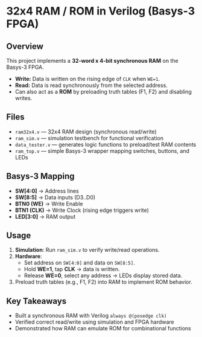 # 32x4 RAM / ROM in Verilog (Basys-3 FPGA)

## Overview
This project implements a **32-word x 4-bit synchronous RAM** on the Basys-3 FPGA.  
- **Write:** Data is written on the rising edge of `CLK` when `WE=1`.  
- **Read:** Data is read synchronously from the selected address.  
- Can also act as a **ROM** by preloading truth tables (F1, F2) and disabling writes.  

## Files
- `ram32x4.v` — 32x4 RAM design (synchronous read/write)  
- `ram_sim.v` — simulation testbench for functional verification  
- `data_tester.v` — generates logic functions to preload/test RAM contents  
- `ram_top.v` — simple Basys-3 wrapper mapping switches, buttons, and LEDs  

## Basys-3 Mapping
- **SW[4:0]** → Address lines  
- **SW[8:5]** → Data inputs (D3..D0)  
- **BTN0 (WE)** → Write Enable  
- **BTN1 (CLK)** → Write Clock (rising edge triggers write)  
- **LED[3:0]** → RAM output  

## Usage
1. **Simulation**: Run `ram_sim.v` to verify write/read operations.  
2. **Hardware**:  
   - Set address on `SW[4:0]` and data on `SW[8:5]`.  
   - Hold **WE=1**, tap **CLK** → data is written.  
   - Release **WE=0**, select any address → LEDs display stored data.  
3. Preload truth tables (e.g., F1, F2) into RAM to implement ROM behavior.  

## Key Takeaways
- Built a synchronous RAM with Verilog `always @(posedge clk)`  
- Verified correct read/write using simulation and FPGA hardware  
- Demonstrated how RAM can emulate ROM for combinational functions  
